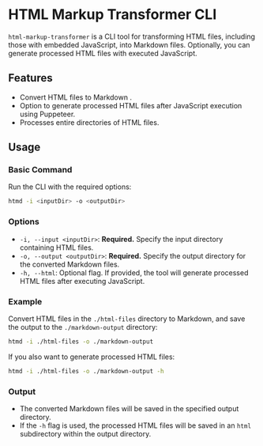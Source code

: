 # HTML Markup Transformer CLI

`html-markup-transformer` is a CLI tool for transforming HTML files, including those with embedded JavaScript, into Markdown files. Optionally, you can generate processed HTML files with executed JavaScript.

## Features

- Convert HTML files to Markdown .
- Option to generate processed HTML files after JavaScript execution using Puppeteer.
- Processes entire directories of HTML files.

<!-- ## Installation

1. Clone this repository or install it globally via npm:

   ```bash
   npm install -g html-markup-transformer
   ```

2. Make sure to have the dependencies installed:

   ```bash
   npm install
   ``` -->

## Usage

### Basic Command

Run the CLI with the required options:

```bash
htmd -i <inputDir> -o <outputDir>
```

### Options

- `-i, --input <inputDir>`: **Required.** Specify the input directory containing HTML files.
- `-o, --output <outputDir>`: **Required.** Specify the output directory for the converted Markdown files.
- `-h, --html`: Optional flag. If provided, the tool will generate processed HTML files after executing JavaScript.

### Example

Convert HTML files in the `./html-files` directory to Markdown, and save the output to the `./markdown-output` directory:

```bash
htmd -i ./html-files -o ./markdown-output
```

If you also want to generate processed HTML files:

```bash
htmd -i ./html-files -o ./markdown-output -h
```

### Output

- The converted Markdown files will be saved in the specified output directory.
- If the `-h` flag is used, the processed HTML files will be saved in an `html` subdirectory within the output directory.
